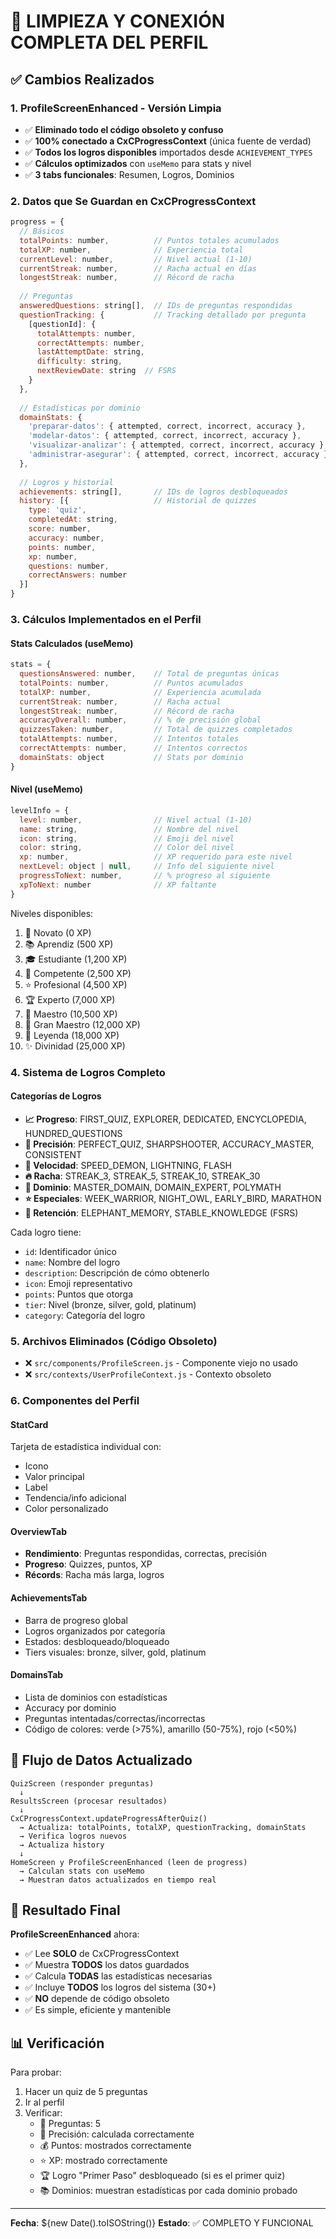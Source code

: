 # 🎯 LIMPIEZA Y CONEXIÓN COMPLETA DEL PERFIL

## ✅ Cambios Realizados

### 1. **ProfileScreenEnhanced - Versión Limpia**
- ✅ **Eliminado todo el código obsoleto y confuso**
- ✅ **100% conectado a CxCProgressContext** (única fuente de verdad)
- ✅ **Todos los logros disponibles** importados desde `ACHIEVEMENT_TYPES`
- ✅ **Cálculos optimizados** con `useMemo` para stats y nivel
- ✅ **3 tabs funcionales**: Resumen, Logros, Dominios

### 2. **Datos que Se Guardan en CxCProgressContext**
```javascript
progress = {
  // Básicos
  totalPoints: number,          // Puntos totales acumulados
  totalXP: number,              // Experiencia total
  currentLevel: number,         // Nivel actual (1-10)
  currentStreak: number,        // Racha actual en días
  longestStreak: number,        // Récord de racha
  
  // Preguntas
  answeredQuestions: string[],  // IDs de preguntas respondidas
  questionTracking: {           // Tracking detallado por pregunta
    [questionId]: {
      totalAttempts: number,
      correctAttempts: number,
      lastAttemptDate: string,
      difficulty: string,
      nextReviewDate: string  // FSRS
    }
  },
  
  // Estadísticas por dominio
  domainStats: {
    'preparar-datos': { attempted, correct, incorrect, accuracy },
    'modelar-datos': { attempted, correct, incorrect, accuracy },
    'visualizar-analizar': { attempted, correct, incorrect, accuracy },
    'administrar-asegurar': { attempted, correct, incorrect, accuracy }
  },
  
  // Logros y historial
  achievements: string[],       // IDs de logros desbloqueados
  history: [{                   // Historial de quizzes
    type: 'quiz',
    completedAt: string,
    score: number,
    accuracy: number,
    points: number,
    xp: number,
    questions: number,
    correctAnswers: number
  }]
}
```

### 3. **Cálculos Implementados en el Perfil**

#### **Stats Calculados (useMemo)**
```javascript
stats = {
  questionsAnswered: number,    // Total de preguntas únicas
  totalPoints: number,          // Puntos acumulados
  totalXP: number,              // Experiencia acumulada
  currentStreak: number,        // Racha actual
  longestStreak: number,        // Récord de racha
  accuracyOverall: number,      // % de precisión global
  quizzesTaken: number,         // Total de quizzes completados
  totalAttempts: number,        // Intentos totales
  correctAttempts: number,      // Intentos correctos
  domainStats: object           // Stats por dominio
}
```

#### **Nivel (useMemo)**
```javascript
levelInfo = {
  level: number,                // Nivel actual (1-10)
  name: string,                 // Nombre del nivel
  icon: string,                 // Emoji del nivel
  color: string,                // Color del nivel
  xp: number,                   // XP requerido para este nivel
  nextLevel: object | null,     // Info del siguiente nivel
  progressToNext: number,       // % progreso al siguiente
  xpToNext: number              // XP faltante
}
```

Niveles disponibles:
1. 🌱 Novato (0 XP)
2. 📚 Aprendiz (500 XP)
3. 🎓 Estudiante (1,200 XP)
4. 💼 Competente (2,500 XP)
5. ⭐ Profesional (4,500 XP)
6. 🏆 Experto (7,000 XP)
7. 👑 Maestro (10,500 XP)
8. 💎 Gran Maestro (12,000 XP)
9. 🌟 Leyenda (18,000 XP)
10. ✨ Divinidad (25,000 XP)

### 4. **Sistema de Logros Completo**

#### **Categorías de Logros**
- **📈 Progreso**: FIRST_QUIZ, EXPLORER, DEDICATED, ENCYCLOPEDIA, HUNDRED_QUESTIONS
- **🎯 Precisión**: PERFECT_QUIZ, SHARPSHOOTER, ACCURACY_MASTER, CONSISTENT
- **🚀 Velocidad**: SPEED_DEMON, LIGHTNING, FLASH
- **🔥 Racha**: STREAK_3, STREAK_5, STREAK_10, STREAK_30
- **👑 Dominio**: MASTER_DOMAIN, DOMAIN_EXPERT, POLYMATH
- **⭐ Especiales**: WEEK_WARRIOR, NIGHT_OWL, EARLY_BIRD, MARATHON
- **🧠 Retención**: ELEPHANT_MEMORY, STABLE_KNOWLEDGE (FSRS)

Cada logro tiene:
- `id`: Identificador único
- `name`: Nombre del logro
- `description`: Descripción de cómo obtenerlo
- `icon`: Emoji representativo
- `points`: Puntos que otorga
- `tier`: Nivel (bronze, silver, gold, platinum)
- `category`: Categoría del logro

### 5. **Archivos Eliminados (Código Obsoleto)**
- ❌ `src/components/ProfileScreen.js` - Componente viejo no usado
- ❌ `src/contexts/UserProfileContext.js` - Contexto obsoleto

### 6. **Componentes del Perfil**

#### **StatCard**
Tarjeta de estadística individual con:
- Icono
- Valor principal
- Label
- Tendencia/info adicional
- Color personalizado

#### **OverviewTab**
- **Rendimiento**: Preguntas respondidas, correctas, precisión
- **Progreso**: Quizzes, puntos, XP
- **Récords**: Racha más larga, logros

#### **AchievementsTab**
- Barra de progreso global
- Logros organizados por categoría
- Estados: desbloqueado/bloqueado
- Tiers visuales: bronze, silver, gold, platinum

#### **DomainsTab**
- Lista de dominios con estadísticas
- Accuracy por dominio
- Preguntas intentadas/correctas/incorrectas
- Código de colores: verde (>75%), amarillo (50-75%), rojo (<50%)

## 🎯 Flujo de Datos Actualizado

```
QuizScreen (responder preguntas)
  ↓
ResultsScreen (procesar resultados)
  ↓
CxCProgressContext.updateProgressAfterQuiz()
  → Actualiza: totalPoints, totalXP, questionTracking, domainStats
  → Verifica logros nuevos
  → Actualiza history
  ↓
HomeScreen y ProfileScreenEnhanced (leen de progress)
  → Calculan stats con useMemo
  → Muestran datos actualizados en tiempo real
```

## 🚀 Resultado Final

**ProfileScreenEnhanced** ahora:
- ✅ Lee **SOLO** de CxCProgressContext
- ✅ Muestra **TODOS** los datos guardados
- ✅ Calcula **TODAS** las estadísticas necesarias
- ✅ Incluye **TODOS** los logros del sistema (30+)
- ✅ **NO** depende de código obsoleto
- ✅ Es simple, eficiente y mantenible

## 📊 Verificación

Para probar:
1. Hacer un quiz de 5 preguntas
2. Ir al perfil
3. Verificar:
   - 📝 Preguntas: 5
   - 🎯 Precisión: calculada correctamente
   - 💰 Puntos: mostrados correctamente
   - ⭐ XP: mostrado correctamente
   - 🏆 Logro "Primer Paso" desbloqueado (si es el primer quiz)
   - 📚 Dominios: muestran estadísticas por cada dominio probado

---

**Fecha**: ${new Date().toISOString()}
**Estado**: ✅ COMPLETO Y FUNCIONAL
